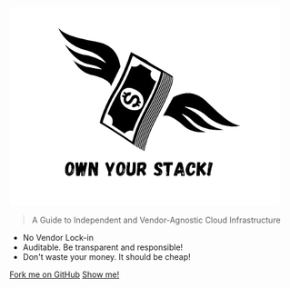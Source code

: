 ![logo](_media/logo.png)

> A Guide to Independent and Vendor-Agnostic Cloud Infrastructure

- No Vendor Lock-in
- Auditable. Be transparent and responsible!
- Don't waste your money. It should be cheap!

[Fork me on GitHub](https://github.com/8grams/own-your-stack/)
[Show me!](#homepage)